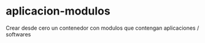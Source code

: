 # aplicacion-modulos
Crear desde cero un contenedor con modulos que contengan aplicaciones / softwares
